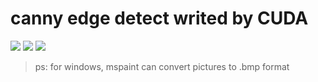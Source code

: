 # canny edge detect writed by CUDA

![](./data/src5.bmp)
![](./data/out7.bmp)
![](./data/out6.bmp)

>ps: for windows, mspaint can convert pictures to .bmp format 